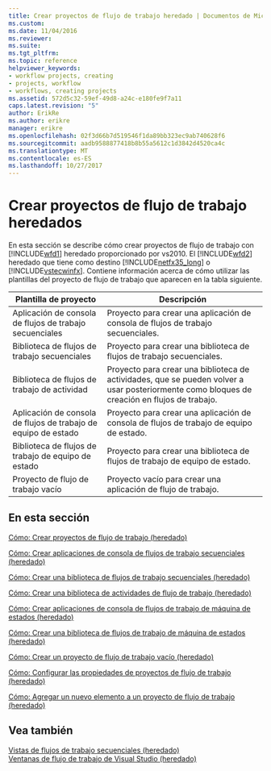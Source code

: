 ```yaml
---
title: Crear proyectos de flujo de trabajo heredado | Documentos de Microsoft
ms.custom: 
ms.date: 11/04/2016
ms.reviewer: 
ms.suite: 
ms.tgt_pltfrm: 
ms.topic: reference
helpviewer_keywords:
- workflow projects, creating
- projects, workflow
- workflows, creating projects
ms.assetid: 572d5c32-59ef-49d8-a24c-e180fe9f7a11
caps.latest.revision: "5"
author: ErikRe
ms.author: erikre
manager: erikre
ms.openlocfilehash: 02f3d66b7d519546f1da89bb323ec9ab740628f6
ms.sourcegitcommit: aadb9588877418b8b55a5612c1d3842d4520ca4c
ms.translationtype: MT
ms.contentlocale: es-ES
ms.lasthandoff: 10/27/2017
---
```

# <a name="creating-legacy-workflow-projects"></a>Crear proyectos de flujo de trabajo heredados
En esta sección se describe cómo crear proyectos de flujo de trabajo con [!INCLUDE[wfd1](../workflow-designer/includes/wfd1_md.md)] heredado proporcionado por vs2010. El [!INCLUDE[wfd2](../workflow-designer/includes/wfd2_md.md)] heredado que tiene como destino [!INCLUDE[netfx35_long](../workflow-designer/includes/netfx35_long_md.md)] o [!INCLUDE[vstecwinfx](../workflow-designer/includes/vstecwinfx_md.md)]. Contiene información acerca de cómo utilizar las plantillas del proyecto de flujo de trabajo que aparecen en la tabla siguiente.  
  
|Plantilla de proyecto|Descripción|  
|----------------------|-----------------|  
|Aplicación de consola de flujos de trabajo secuenciales|Proyecto para crear una aplicación de consola de flujos de trabajo secuenciales.|  
|Biblioteca de flujos de trabajo secuenciales|Proyecto para crear una biblioteca de flujos de trabajo secuenciales.|  
|Biblioteca de flujos de trabajo de actividad|Proyecto para crear una biblioteca de actividades, que se pueden volver a usar posteriormente como bloques de creación en flujos de trabajo.|  
|Aplicación de consola de flujos de trabajo de equipo de estado|Proyecto para crear una aplicación de consola de flujos de trabajo de equipo de estado.|  
|Biblioteca de flujos de trabajo de equipo de estado|Proyecto para crear una biblioteca de flujos de trabajo de equipo de estado.|  
|Proyecto de flujo de trabajo vacío|Proyecto vacío para crear una aplicación de flujo de trabajo.|  
  
## <a name="in-this-section"></a>En esta sección  
 [Cómo: Crear proyectos de flujo de trabajo (heredado)](../workflow-designer/how-to-create-workflow-projects-legacy.md)  
  
 [Cómo: Crear aplicaciones de consola de flujos de trabajo secuenciales (heredado)](../workflow-designer/how-to-create-sequential-workflow-console-applications-legacy.md)  
  
 [Cómo: Crear una biblioteca de flujos de trabajo secuenciales (heredado)](../workflow-designer/how-to-create-a-sequential-workflow-library-legacy.md)  
  
 [Cómo: Crear una biblioteca de actividades de flujo de trabajo (heredado)](../workflow-designer/how-to-create-a-workflow-activity-library-legacy.md)  
  
 [Cómo: Crear aplicaciones de consola de flujos de trabajo de máquina de estados (heredado)](../workflow-designer/how-to-create-state-machine-workflow-console-applications-legacy.md)  
  
 [Cómo: Crear una biblioteca de flujos de trabajo de máquina de estados (heredado)](../workflow-designer/how-to-create-a-state-machine-workflow-library-legacy.md)  
  
 [Cómo: Crear un proyecto de flujo de trabajo vacío (heredado)](../workflow-designer/how-to-create-an-empty-workflow-project-legacy.md)  
  
 [Cómo: Configurar las propiedades de proyectos de flujo de trabajo (heredado)](../workflow-designer/how-to-configure-workflow-project-properties-legacy.md)  
  
 [Cómo: Agregar un nuevo elemento a un proyecto de flujo de trabajo (heredado)](../workflow-designer/how-to-add-a-new-item-to-a-workflow-project-legacy.md)  
  
## <a name="see-also"></a>Vea también  
 [Vistas de flujos de trabajo secuenciales (heredado)](../workflow-designer/sequential-workflow-views-legacy.md)   
 [Ventanas de flujo de trabajo de Visual Studio (heredado)](../workflow-designer/visual-studio-workflow-windows-legacy.md)